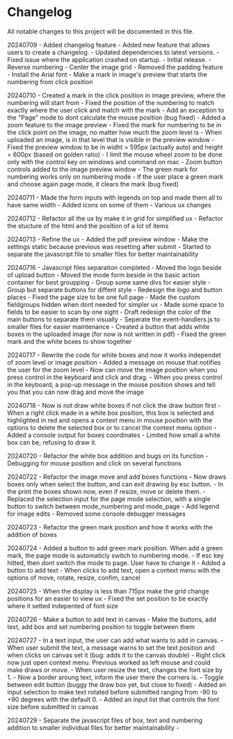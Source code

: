 # Changelog

All notable changes to this project will be documented in this file.

20240709
    - Added changelog feature
    - Added new feature that allows users to create a changelog.
    - Updated dependencies to latest versions.
    - Fixed issue where the application crashed on startup.
    - Initial release.
    - Reverse numbering
    - Center the image grid
    - Removed the padding feature
    - Install the Arial font
    - Make a mark in image's preview that starts the numbering from click position

20240710
    - Created a mark in the click position in image preview, where the numbering will start from
    - Fixed the position of the numbering to match exactly where the user click and match with the mark
    - Add an exception to the "Page" mode to dont calculate the mouse position (bug fixed)
    - Added a zoom feature to the image preview
    - Fixed the mark for numbering to be in the click point on the image, no matter how much the zoom level is
    - When uploaded an image, is in that level that is visible in the preview window
    - Fixed the preview window to be in widht = 595px (actually auto) and height = 600px (based on golden ratio)
    - I limit the mouse wheel zoom to be done only with the control key on windows and command on mac
    - Zoom button controls added to the image preview window
    - The green mark for numbering works only on numbering mode
    - If the user place a green mark and choose again page mode, it clears the mark (bug fixed)

20240711
    - Made the form inputs with legends on top and made them all to have same width
    - Added icons on some of them
    - Various ux changes

20240712
    - Refactor all the ux by make it in grid for simplified ux
    - Refactor the stucture of the html and the position of a lot of items

20240713
    - Refine the ux
    - Added the pdf preview window
    - Make the settings static because previous was resetting after submit
    - Started to separate the javascript file to smaller files for better maintainability

20240716
    - Javascript files separation completed
    - Moved the logo beside of upload button
    - Moved the mode form beside in the basic action container for best groupping
    - Group some same divs for easier style
    - Group but separate buttons for diffent style
    - Redesign the logo and button places
    - Fixed the page size to be one full page
    - Made the custom fieldgroups hidden when dont needed for simpler ux
    - Made some space to fields to be easier to scan by one sight
    - Draft redesign the color of the main buttons to separate them visually
    - Seperate the event-handlers.js to smaller files for easier maintenance
    - Created a button that adds white boxes in the uploaded image (for now is not written in pdf)
    - Fixed the green mark and the white boxes to show together

20240717
    - Rewrite the code for white boxes and now it works independet of zoom level or image position
    - Added a message on mouse that notifies the user for the zoom level
    - Now can move the image position when you press control in the keyboard and click and drag.
    - When you press control in the keyboard, a pop-up message in the mouse position shows and tell you that you can now drag and move the image

20240718
    - Now is not draw white boxes if not click the draw button first
    - When a right click made in a white box position, this box is selected and highlighted in red and opens a context menu in mouse position with the options to delete the selected box or to cancel the context menu option
    - Added a console output for boxes coordinates
    - Limited how small a white box can be, refusing to draw it.

20240720
    - Refactor the white box addition and bugs on its function
    - Debugging for mouse position and click on several functions

20240722
    - Refactor the image move and add boxes functions
    - Now draws boxes only when select the button, and can exit drawing by esc button.
    - In the print the boxes shown now, even if resize, move or delete them.
    - Replaced the selection input for the page mode selection, with a single button to switch between mode_numbering and mode_page
    - Add legend for image edits
    - Removed some console debugger messages

20240723
    - Refactor the green mark position and how it works with the addition of boxes

20240724
    - Added a button to add green mark position. When add a green mark, the page mode is automaticly switch to numbering mode.
    - If esc key hitted, then dont switch the mode to page. User have to change it
    - Added a button to add text
    - When clicks to add text, open a context menu with the options of move, rotate, resize, confim, cancel

20240725
    - When the display is less than 715px make the grid change positions for an easier to view ux
    - Fixed the set position to be exactly where it setted indepented of font size

20240726
    - Make a button to add text in canvas
    - Make the buttons, add text, add box and set numbering position to toggle between them

20240727
    - In a text input, the user can add what wants to add in canvas.
    - When user submit the text, a message warns to set the text position and when clicks on canvas set it (bug: adds it to the canvas double)
    - Right click now just open context menu. Previous worked as left mouse and could make draws or move.
    - When user resize the text, changes the font size by 1.
    - Now a border aroung text, inform the user there the corners is.
    - Toggle between edit button (buggy the draw box yet, but close to fixed)
    - Added an input selection to make text rotated before submitted ranging from -90 to +90 degrees with the default 0.
    - Added an input list that controls the font size before submitted in canvas

20240729
    - Separate the javascript files of box, text and numbering addition to smaller individual files for better maintainability
    -
